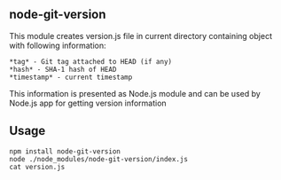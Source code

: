 ## node-git-version

This module creates version.js file in current directory containing object with following information:
	
	*tag* - Git tag attached to HEAD (if any)
	*hash* - SHA-1 hash of HEAD
	*timestamp* - current timestamp

This information is presented as Node.js module and can be used by Node.js app for getting version information
 
## Usage

```
npm install node-git-version
node ./node_modules/node-git-version/index.js 
cat version.js
```
